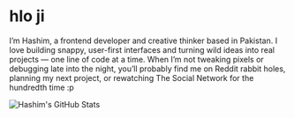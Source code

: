 # hlo ji

I’m Hashim, a frontend developer and creative thinker based in Pakistan.
I love building snappy, user-first interfaces and turning wild ideas into real projects — one line of code at a time.
When I’m not tweaking pixels or debugging late into the night, you’ll probably find me on Reddit rabbit holes, planning my next project, or rewatching The Social Network for the hundredth time :p


![Hashim's GitHub Stats](https://github-readme-stats.vercel.app/api?username=hashim-dev&show_icons=true&theme=radical)

